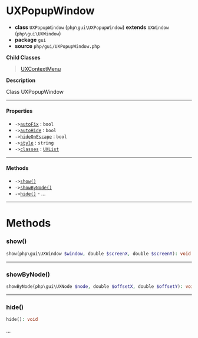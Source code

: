 # UXPopupWindow

- **class** `UXPopupWindow` (`php\gui\UXPopupWindow`) **extends** `UXWindow` (`php\gui\UXWindow`)
- **package** `gui`
- **source** `php/gui/UXPopupWindow.php`

**Child Classes**

> [UXContextMenu](https://github.com/jphp-compiler/jphp/blob/master/exts/jphp-gui-ext/api-docs/classes/php/gui/UXContextMenu.md)

**Description**

Class UXPopupWindow

---

#### Properties

- `->`[`autoFix`](#prop-autofix) : `bool`
- `->`[`autoHide`](#prop-autohide) : `bool`
- `->`[`hideOnEscape`](#prop-hideonescape) : `bool`
- `->`[`style`](#prop-style) : `string`
- `->`[`classes`](#prop-classes) : [`UXList`](https://github.com/jphp-compiler/jphp/blob/master/exts/jphp-gui-ext/api-docs/classes/php/gui/UXList.md)

---

#### Methods

- `->`[`show()`](#method-show)
- `->`[`showByNode()`](#method-showbynode)
- `->`[`hide()`](#method-hide) - _..._

---
# Methods

<a name="method-show"></a>

### show()
```php
show(php\gui\UXWindow $window, double $screenX, double $screenY): void
```

---

<a name="method-showbynode"></a>

### showByNode()
```php
showByNode(php\gui\UXNode $node, double $offsetX, double $offsetY): void
```

---

<a name="method-hide"></a>

### hide()
```php
hide(): void
```
...